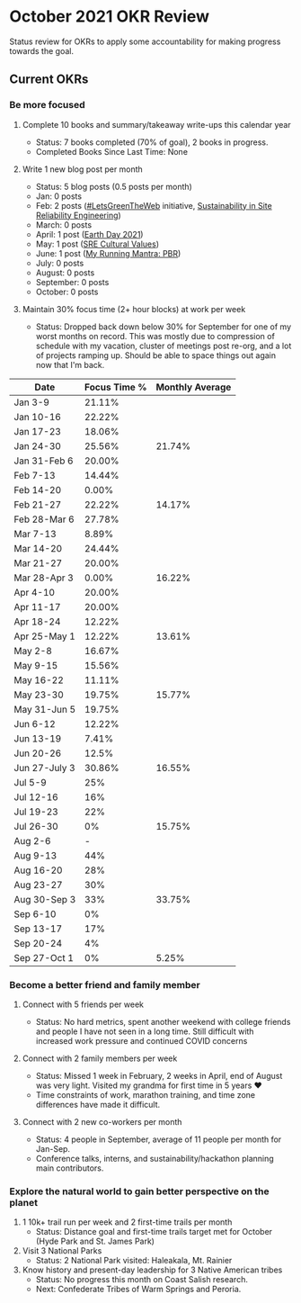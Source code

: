 # October 2021 OKR Review

Status review for OKRs to apply some accountability for making progress towards the goal.

## Current OKRs

### Be more focused
1. Complete 10 books and summary/takeaway write-ups this calendar year  
    * Status: 7 books completed (70% of goal), 2 books in progress.  
    * Completed Books Since Last Time: None 
        
1. Write 1 new blog post per month  
    * Status: 5 blog posts (0.5 posts per month)  
    * Jan: 0 posts 
    * Feb: 2 posts ([#LetsGreenTheWeb](https://dubrie.medium.com/letsgreentheweb-together-d54e81f1bdb6) initiative, [Sustainability in Site Reliability Engineering](https://devblogs.microsoft.com/sustainable-software/sustainability-in-site-reliability-engineering-sre/))
    * March: 0 posts 
    * April: 1 post ([Earth Day 2021](https://dubrie.medium.com/earth-day-2021-3273142ea860))
    * May: 1 post ([SRE Cultural Values](https://dubrie.medium.com/sre-cultural-values-a0073b475183))
    * June: 1 post ([My Running Mantra: PBR](https://dubrie.medium.com/my-running-mantra-pbr-c10dfe6a6709))
    * July: 0 posts
    * August: 0 posts
    * September: 0 posts
    * October: 0 posts

1. Maintain 30% focus time (2+ hour blocks) at work per week  
    * Status: Dropped back down below 30% for September for one of my worst months on record. This was mostly due to compression of schedule with my vacation, cluster of meetings post re-org, and a lot of projects ramping up. Should be able to space things out again now that I'm back.

|Date|Focus Time %|Monthly Average|
  |------|------|------|
  | Jan 3-9 | 21.11% | |
  | Jan 10-16 | 22.22% | | 
  | Jan 17-23 | 18.06% | |
  | Jan 24-30 | 25.56% | 21.74% |
  | Jan 31-Feb 6 | 20.00% | |
  | Feb 7-13 | 14.44% | |
  | Feb 14-20 | 0.00% | |
  | Feb 21-27 | 22.22% | 14.17% | 
  | Feb 28-Mar 6 | 27.78% | | 
  | Mar 7-13 | 8.89% | | 
  | Mar 14-20 | 24.44% | | 
  | Mar 21-27 | 20.00% | |
  | Mar 28-Apr 3 | 0.00% | 16.22% |
  | Apr 4-10 | 20.00% | |
  | Apr 11-17 | 20.00% | |
  | Apr 18-24 | 12.22% | |
  | Apr 25-May 1 | 12.22% | 13.61% |
  | May 2-8 | 16.67% | |
  | May 9-15 | 15.56% | |
  | May 16-22 | 11.11% | |
  | May 23-30 | 19.75% | 15.77% |
  | May 31-Jun 5 | 19.75% | |
  | Jun 6-12 | 12.22% |  |
  | Jun 13-19 | 7.41% |  |
  | Jun 20-26 | 12.5% |  |
  | Jun 27-July 3 | 30.86% | 16.55% |
  | Jul 5-9 | 25% | |
  | Jul 12-16 | 16% | |
  | Jul 19-23 | 22% | |
  | Jul 26-30 | 0% | 15.75% |
  | Aug 2-6 | - | |
  | Aug 9-13 | 44% | |
  | Aug 16-20 | 28% | |
  | Aug 23-27 | 30% | |
  | Aug 30-Sep 3 | 33% | 33.75% |
  | Sep 6-10 | 0% | |
  | Sep 13-17 | 17% | |
  | Sep 20-24 | 4% | |
  | Sep 27-Oct 1 | 0% | 5.25% |

### Become a better friend and family member
1. Connect with 5 friends per week  
    * Status: No hard metrics, spent another weekend with college friends and people I have not seen in a long time. Still difficult with increased work pressure and continued COVID concerns   
  
1. Connect with 2 family members per week  
    * Status: Missed 1 week in February, 2 weeks in April, end of August was very light. Visited my grandma for first time in 5 years :heart:
    * Time constraints of work, marathon training, and time zone differences have made it difficult.  
  
1. Connect with 2 new co-workers per month  
    * Status: 4 people in September, average of 11 people per month for Jan-Sep.  
    * Conference talks, interns, and sustainability/hackathon planning main contributors.  

### Explore the natural world to gain better perspective on the planet
1. 1 10k+ trail run per week and 2 first-time trails per month  
    * Status: Distance goal and first-time trails target met for October (Hyde Park and St. James Park)
1. Visit 3 National Parks  
    * Status: 2 National Park visited: Haleakala, Mt. Rainier  
1. Know history and present-day leadership for 3 Native American tribes  
    * Status: No progress this month on Coast Salish research. 
    * Next: Confederate Tribes of Warm Springs and Peroria. 

